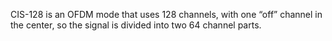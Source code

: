CIS-128 is an OFDM mode that uses 128 channels, with one “off” channel in the center, so the signal is divided into two 64 channel parts.